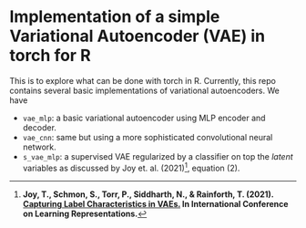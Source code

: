 # Implementation of a simple Variational Autoencoder (VAE) in torch for R

This is to explore what can be done with torch in R. Currently, this repo contains several basic implementations of variational autoencoders. We have

- `vae_mlp`: a basic variational autoencoder using MLP encoder and decoder.
- `vae_cnn`: same but using a more sophisticated convolutional neural network.
- `s_vae_mlp`: a supervised VAE regularized by a classifier on top the _latent_ variables as discussed by Joy et. al. (2021)[^bignote], equation (2). 


[^bignote]: **Joy, T., Schmon, S., Torr, P., Siddharth, N., & Rainforth, T. (2021). [Capturing Label Characteristics in VAEs.](https://openreview.net/forum?id=wQRlSUZ5V7B) In International Conference on Learning Representations.** 

